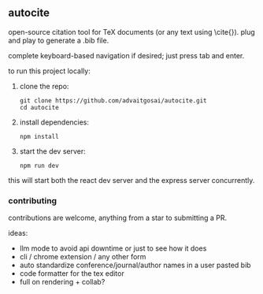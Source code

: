 ## autocite

open-source citation tool for TeX documents (or any text using \cite{}). plug and play to generate a .bib file.

complete keyboard-based navigation if desired; just press tab and enter. 

to run this project locally:

1. clone the repo:
   ```
   git clone https://github.com/advaitgosai/autocite.git
   cd autocite
   ```

2. install dependencies:
   ```
   npm install
   ```

3. start the dev server:
   ```
   npm run dev
   ```

this will start both the react dev server and the express server concurrently.


### contributing

contributions are welcome, anything from a star to submitting a PR.

ideas:
- llm mode to avoid api downtime or just to see how it does 
- cli / chrome extension / any other form
- auto standardize conference/journal/author names in a user pasted bib
- code formatter for the tex editor 
- full on rendering + collab?


